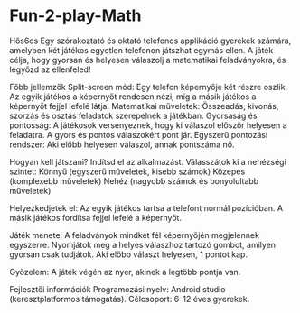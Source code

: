 # Fun-2-play-Math
Hős6os 
Egy szórakoztató és oktató telefonos applikáció gyerekek számára, amelyben két játékos egyetlen telefonon játszhat egymás ellen. A játék célja, hogy gyorsan és helyesen válaszolj a matematikai feladványokra, és legyőzd az ellenfeled!

Főbb jellemzők
Split-screen mód: Egy telefon képernyője két részre oszlik. Az egyik játékos a képernyőt rendesen nézi, míg a másik játékos a képernyőt fejjel lefelé látja.
Matematikai műveletek: Összeadás, kivonás, szorzás és osztás feladatok szerepelnek a játékban.
Gyorsaság és pontosság: A játékosok versenyeznek, hogy ki válaszol először helyesen a feladatra. A gyors és pontos válaszokért pont jár.
Egyszerű pontozási rendszer: Aki előbb helyesen válaszol, annak pontszáma nő.

Hogyan kell játszani?
Indítsd el az alkalmazást.
Válasszátok ki a nehézségi szintet:
Könnyű (egyszerű műveletek, kisebb számok)
Közepes (komplexebb műveletek)
Nehéz (nagyobb számok és bonyolultabb műveletek)

Helyezkedjetek el:
Az egyik játékos tartsa a telefont normál pozícióban.
A másik játékos fordítsa fejjel lefelé a képernyőt.

Játék menete:
A feladványok mindkét fél képernyőjén megjelennek egyszerre.
Nyomjátok meg a helyes válaszhoz tartozó gombot, amilyen gyorsan csak tudjátok.
Aki előbb választ helyesen, 1 pontot kap.

Győzelem:
A játék végén az nyer, akinek a legtöbb pontja van.

Fejlesztői információk
Programozási nyelv: Android studio (keresztplatformos támogatás).
Célcsoport: 6–12 éves gyerekek.
